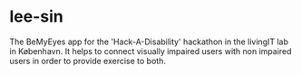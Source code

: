 # lee-sin
The BeMyEyes app for the 'Hack-A-Disability' hackathon in the livingIT lab in København. It helps to connect visually impaired users with non impaired users in order to provide exercise to both.
